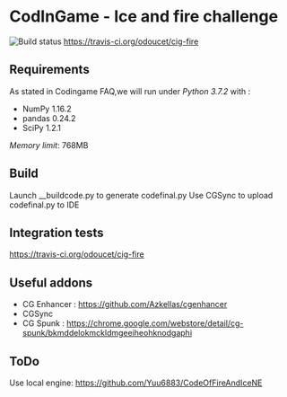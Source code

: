 CodInGame - Ice and fire challenge
==================================

![Build status](https://api.travis-ci.org/odoucet/cig-fire.svg?branch=master)
https://travis-ci.org/odoucet/cig-fire

Requirements
------------
As stated in Codingame FAQ,we will run under *Python 3.7.2* with : 
 * NumPy 1.16.2
 * pandas 0.24.2
 * SciPy 1.2.1

*Memory limit*: 768MB

Build
-----
Launch __buildcode.py to generate codefinal.py
Use CGSync to upload codefinal.py to IDE

Integration tests
-----------------
https://travis-ci.org/odoucet/cig-fire

Useful addons
-------------
 * CG Enhancer : https://github.com/Azkellas/cgenhancer
 * CGSync
 * CG Spunk : https://chrome.google.com/webstore/detail/cg-spunk/bkmddelokmckldmgeeiheohknodgaphi

ToDo
----
Use local engine: https://github.com/Yuu6883/CodeOfFireAndIceNE

